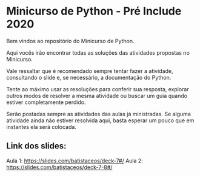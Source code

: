 # Minicurso de Python - Pré Include 2020

Bem vindos ao repositório do Minicurso de Python.

Aqui vocês irão encontrar todas as soluções das atividades propostas no Minicurso.

Vale ressaltar que é recomendado sempre tentar fazer a atividade, consultando o slide e, se necessário, a documentação do Python. 

Tente ao máximo usar as resoluções para conferir sua resposta, explorar outros modos de resolver a mesma atividade ou buscar um guia quando estiver completamente perdido.

Serão postadas sempre as atividades das aulas já ministradas. Se alguma atividade ainda não estiver resolvida aqui, basta esperar um pouco que em instantes ela será colocada.




## Link dos slides:

Aula 1: https://slides.com/batistaceos/deck-7#/
Aula 2: https://slides.com/batistaceos/deck-7-8#/